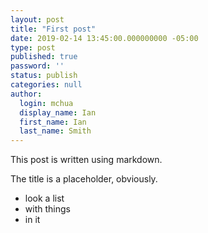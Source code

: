 ```yaml
---
layout: post
title: "First post"
date: 2019-02-14 13:45:00.000000000 -05:00
type: post
published: true
password: ''
status: publish
categories: null
author:
  login: mchua
  display_name: Ian
  first_name: Ian
  last_name: Smith
---
```


This post is written using markdown.

The title is a placeholder, obviously.

* look a list
* with things
* in it
